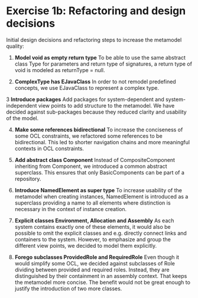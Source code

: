 # Exercise 1b: Refactoring and design decisions

Initial design decisions and refactoring steps to increase the metamodel quality:

1. **Model void as empty return type**
To be able to use the same abstract class Type for parameters and return type of signatures, a return 
type of void is modeled as returnType = null. 

2. **ComplexType has EJavaClass**
In order to not remodel predefined concepts, we use EJavaClass to represent a complex type.

3 **Introduce packages**
Add packages for system-dependent and system-independent view points to add structure to the metamodel. 
We have decided against sub-packages because they reduced clarity and usability of the model.

4. **Make some references bidirectional**
To increase the conciseness of some OCL constraints, we refactored some references to be bidirectional.
This led to shorter navigation chains and more meaningful contexts in OCL constraints.

5. **Add abstract class Component**
Instead of CompositeComponent inheriting from Component, we introduced a common abstract superclass. 
This ensures that only BasicComponents can be part of a repository.

6. **Introduce NamedElement as super type**
To increase usability of the metamodel when creating instances, NamedElement is introduced as a 
superclass providing a name to all elements where distinction is necessary in the context of instance 
creation.

7. **Explicit classes Environment, Allocation and Assembly**
As each system contains exactly one of these elements, it would also be possible to omit the explicit 
classes and e.g. directly connect links and containers to the system. However, to emphasize and group 
the different view points, we decided to model them explicitly.

8. **Forego subclasses ProvidedRole and RequiredRole**
Even though it would simplify some OCL, we decided against subclasses of Role dividing between provided 
and required roles. Instead, they are distinguished by their containment in an assembly context. That 
keeps the metamodel more concise. The benefit would not be great enough to justify the introduction of 
two more classes.